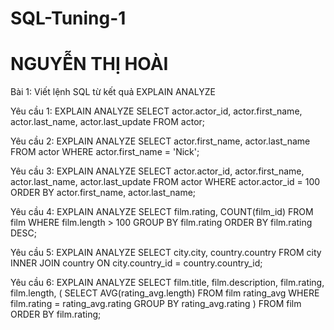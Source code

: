 # SQL-Tuning-1

# NGUYỄN THỊ HOÀI 

Bài 1: Viết lệnh SQL từ kết quả EXPLAIN ANALYZE

Yêu cầu 1:
EXPLAIN ANALYZE SELECT actor.actor_id, actor.first_name, actor.last_name, actor.last_update
FROM actor;

Yêu cầu 2:
EXPLAIN ANALYZE SELECT actor.first_name, actor.last_name
FROM actor
WHERE actor.first_name = 'Nick';

Yêu cầu 3:
EXPLAIN ANALYZE SELECT actor.actor_id, actor.first_name, actor.last_name, actor.last_update
FROM actor
WHERE actor.actor_id = 100
ORDER BY actor.first_name, actor.last_name;

Yêu cầu 4:
EXPLAIN ANALYZE SELECT film.rating, COUNT(film_id)
FROM film
WHERE film.length > 100
GROUP BY film.rating
ORDER BY film.rating DESC;

Yêu cầu 5:
EXPLAIN ANALYZE SELECT city.city, country.country
FROM city INNER JOIN country
ON city.country_id = country.country_id;

Yêu cầu 6:
EXPLAIN ANALYZE SELECT film.title, film.description, film.rating, film.length,
(
	SELECT AVG(rating_avg.length)
	FROM film rating_avg
	WHERE film.rating = rating_avg.rating
	GROUP BY rating_avg.rating
)
FROM film
ORDER BY film.rating;

